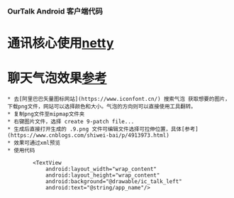 ### OurTalk Android 客户端代码
# 通讯核心使用[netty](https://netty.io/)
# 聊天气泡效果[参考](https://www.cnblogs.com/shiwei-bai/p/4913973.html)
    * 去[阿里巴巴矢量图标网站](https://www.iconfont.cn/) 搜索气泡 获取想要的图片，下载png文件，网站可以选择颜色和大小。气泡的方向则可以直接使用工具翻转。
    * 复制png文件至mipmap文件夹
    * 右键图片文件，选择 create 9-patch file...
    * 生成后直接打开生成的 .9.png 文件可编辑文件选择可拉伸位置，具体[参考](https://www.cnblogs.com/shiwei-bai/p/4913973.html)
    * 效果可通过xml预览
    * 使用代码

            <TextView
                android:layout_width="wrap_content"
                android:layout_height="wrap_content"
                android:background="@drawable/ic_talk_left"
                android:text="@string/app_name"/>











